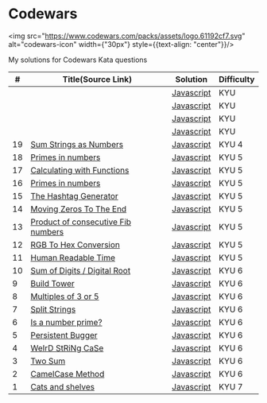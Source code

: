 # Codewars

<img src="https://www.codewars.com/packs/assets/logo.61192cf7.svg" alt="codewars-icon" width={"30px"} style={{text-align: "center"}}/>

My solutions for Codewars Kata questions


| #   | Title(Source Link)                                                                                                                                                          | Solution                                                    | Difficulty |
| --- | -------------------------------------------------------------------------------------------------------------------------------------------------------------- | ----------------------------------------------------------- | ---------- |
|    | []() |    [Javascript](./KYU-)    | KYU        |
|    | []() |    [Javascript](./KYU-)    | KYU        |
|    | []() |    [Javascript](./KYU-)    | KYU        |
|    | []() |    [Javascript](./KYU-)    | KYU        |
| 19   | [Sum Strings as Numbers](https://www.codewars.com/kata/5324945e2ece5e1f32000370) |    [Javascript](./KYU-4/SumStrAsNums.js)    | KYU 4       |
| 18   | [Primes in numbers](https://www.codewars.com/kata/54d512e62a5e54c96200019e) |    [Javascript](./KYU-5/PrimeDecomposition.js)    | KYU 5       |
| 17   | [Calculating with Functions](https://www.codewars.com/kata/525f3eda17c7cd9f9e000b39) |    [Javascript](./KYU-5/CalcWithFunctions2.js)    | KYU 5       |
| 16   | [Primes in numbers](https://www.codewars.com/kata/54d512e62a5e54c96200019e) |    [Javascript](./KYU-5/)    | KYU 5       |
| 15   | [The Hashtag Generator](https://www.codewars.com/kata/52449b062fb80683ec000024) |    [Javascript](./KYU-5/Hashtag.js)    | KYU 5       |
| 14   | [Moving Zeros To The End](https://www.codewars.com/kata/52597aa56021e91c93000cb0) |    [Javascript](./KYU-5/MoveZeros.js)    | KYU 5       |
| 13   | [Product of consecutive Fib numbers](https://www.codewars.com/kata/5541f58a944b85ce6d00006a) |    [Javascript](./KYU-5/productFib.js)    | KYU 5       |
| 12   | [RGB To Hex Conversion](https://www.codewars.com/kata/513e08acc600c94f01000001/train/javascript) |    [Javascript](./KYU-5/rgbToHex.js)    | KYU 5       |
| 11   | [Human Readable Time](https://www.codewars.com/kata/52685f7382004e774f0001f7) |    [Javascript](./KYU-5/HumanReadableTime.js)    | KYU 5       |
| 10   | [Sum of Digits / Digital Root](https://www.codewars.com/kata/541c8630095125aba6000c00) |    [Javascript](./KYU-6/DigitalRoot.js)    | KYU 6       |
| 9   | [Build Tower](https://www.codewars.com/kata/576757b1df89ecf5bd00073b) |    [Javascript](./KYU-6/BuildTower.js)    | KYU 6       |
| 8   | [Multiples of 3 or 5](https://www.codewars.com/kata/514b92a657cdc65150000006) |    [Javascript](./KYU-6/MultiplesOf3And5.js)    | KYU 6       |
| 7   | [Split Strings](https://www.codewars.com/kata/515de9ae9dcfc28eb6000001) |    [Javascript](./KYU-6/SplitStrings.js)    | KYU 6       |
| 6   | [Is a number prime?](https://www.codewars.com/kata/5262119038c0985a5b00029f) |    [Javascript](./KYU-6/isPrime.js)    | KYU 6       |
| 5   | [Persistent Bugger](https://www.codewars.com/kata/55bf01e5a717a0d57e0000ec) |    [Javascript](./KYU-6/PersistentBugger.js)    | KYU 6       |
| 4   | [WeIrD StRiNg CaSe](https://www.codewars.com/kata/52b757663a95b11b3d00062d) |    [Javascript](./KYU-6/WeirdStringCase.js)    | KYU 6       |
| 3   | [Two Sum](https://www.codewars.com/kata/52c31f8e6605bcc646000082) |    [Javascript](./KYU-6/TwoSum.js)    | KYU 6       |
| 2   | [CamelCase Method](https://www.codewars.com/kata/587731fda577b3d1b0001196) |    [Javascript](./KYU-6/CamelCase.js)    | KYU 6       |
| 1   | [Cats and shelves](https://www.codewars.com/kata/62c93765cef6f10030dfa92b) |    [Javascript](./KYU-7/CatsAndShelves.js)    | KYU 7       |